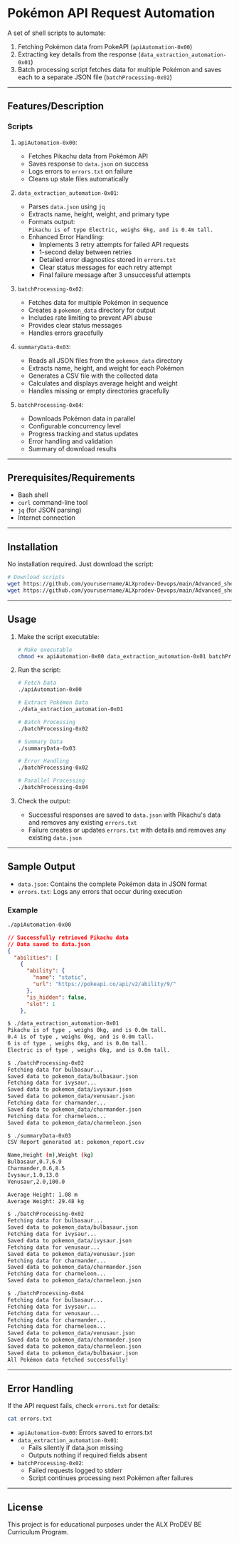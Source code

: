 # Pokémon API Request Automation

A set of shell scripts to automate:

1. Fetching Pokémon data from PokeAPI (`apiAutomation-0x00`)
2. Extracting key details from the response (`data_extraction_automation-0x01`)
3. Batch processing script fetches data for multiple Pokémon and saves each to a separate JSON file (`batchProcessing-0x02`)

---

## Features/Description

### Scripts

1. `apiAutomation-0x00`:
    - Fetches Pikachu data from Pokémon API
    - Saves response to `data.json` on success
    - Logs errors to `errors.txt` on failure
    - Cleans up stale files automatically

2. `data_extraction_automation-0x01`:
    - Parses `data.json` using `jq`
    - Extracts name, height, weight, and primary type
    - Formats output:  
    `Pikachu is of type Electric, weighs 6kg, and is 0.4m tall.`
    - Enhanced Error Handling:
      - Implements 3 retry attempts for failed API requests
      - 1-second delay between retries
      - Detailed error diagnostics stored in `errors.txt`
      - Clear status messages for each retry attempt
      - Final failure message after 3 unsuccessful attempts

3. `batchProcessing-0x02`:
    - Fetches data for multiple Pokémon in sequence
    - Creates a `pokemon_data` directory for output
    - Includes rate limiting to prevent API abuse
    - Provides clear status messages
    - Handles errors gracefully

4. `summaryData-0x03`:
    - Reads all JSON files from the `pokemon_data` directory
    - Extracts name, height, and weight for each Pokémon
    - Generates a CSV file with the collected data
    - Calculates and displays average height and weight
    - Handles missing or empty directories gracefully

5. `batchProcessing-0x04`:
    - Downloads Pokémon data in parallel
    - Configurable concurrency level
    - Progress tracking and status updates
    - Error handling and validation
    - Summary of download results

---

## Prerequisites/Requirements

- Bash shell
- `curl` command-line tool
- `jq` (for JSON parsing)
- Internet connection

---

## Installation

No installation required. Just download the script:

```bash
# Download scripts
wget https://github.com/yourusername/ALXprodev-Devops/main/Advanced_shell/apiAutomation-0x00
wget https://github.com/yourusername/ALXprodev-Devops/main/Advanced_shell/data_extraction_automation-0x01
```

---

## Usage

1. Make the script executable:

    ```bash
    # Make executable
    chmod +x apiAutomation-0x00 data_extraction_automation-0x01 batchProcessing-0x02 summaryData-0x03
    ```

2. Run the script:

    ```bash
    # Fetch Data
    ./apiAutomation-0x00

    # Extract Pokémon Data
    ./data_extraction_automation-0x01

    # Batch Processing
    ./batchProcessing-0x02

    # Summary Data
    ./summaryData-0x03

    # Error Handling
    ./batchProcessing-0x02

    # Parallel Processing
    ./batchProcessing-0x04
    ```

3. Check the output:
    - Successful responses are saved to `data.json` with Pikachu's data and removes any
    existing `errors.txt`
    - Failure creates or updates `errors.txt` with details and removes any existing `data.json`

---

## Sample Output

- `data.json`: Contains the complete Pokémon data in JSON format
- `errors.txt`: Logs any errors that occur during execution

### Example

```bash
./apiAutomation-0x00
```

```json
// Successfully retrieved Pikachu data
// Data saved to data.json
{
  "abilities": [
    {
      "ability": {
        "name": "static",
        "url": "https://pokeapi.co/api/v2/ability/9/"
      },
      "is_hidden": false,
      "slot": 1
    },
```

```bash
$ ./data_extraction_automation-0x01
Pikachu is of type , weighs 0kg, and is 0.0m tall.
0.4 is of type , weighs 0kg, and is 0.0m tall.
6 is of type , weighs 0kg, and is 0.0m tall.
Electric is of type , weighs 0kg, and is 0.0m tall.
```

```bash
$ ./batchProcessing-0x02
Fetching data for bulbasaur...
Saved data to pokemon_data/bulbasaur.json
Fetching data for ivysaur...
Saved data to pokemon_data/ivysaur.json
Saved data to pokemon_data/venusaur.json
Fetching data for charmander...
Saved data to pokemon_data/charmander.json
Fetching data for charmeleon...
Saved data to pokemon_data/charmeleon.json
```

```bash
$ ./summaryData-0x03
CSV Report generated at: pokemon_report.csv

Name,Height (m),Weight (kg)
Bulbasaur,0.7,6.9
Charmander,0.6,8.5
Ivysaur,1.0,13.0
Venusaur,2.0,100.0

Average Height: 1.08 m
Average Weight: 29.48 kg
```

```bash
$ ./batchProcessing-0x02
Fetching data for bulbasaur...
Saved data to pokemon_data/bulbasaur.json
Fetching data for ivysaur...
Saved data to pokemon_data/ivysaur.json
Fetching data for venusaur...
Saved data to pokemon_data/venusaur.json
Fetching data for charmander...
Saved data to pokemon_data/charmander.json
Fetching data for charmeleon...
Saved data to pokemon_data/charmeleon.json
```

```bash
$ ./batchProcessing-0x04
Fetching data for bulbasaur...
Fetching data for ivysaur...
Fetching data for venusaur...
Fetching data for charmander...
Fetching data for charmeleon...
Saved data to pokemon_data/venusaur.json
Saved data to pokemon_data/charmander.json
Saved data to pokemon_data/charmeleon.json
Saved data to pokemon_data/bulbasaur.json
All Pokémon data fetched successfully!
```

---

## Error Handling

If the API request fails, check `errors.txt` for details:

```bash
cat errors.txt
```

- `apiAutomation-0x00`: Errors saved to errors.txt
- `data_extraction_automation-0x01`:
  - Fails silently if data.json missing
  - Outputs nothing if required fields absent
- `batchProcessing-0x02`:
  - Failed requests logged to stderr
  - Script continues processing next Pokémon after failures

---

## License

This project is for educational purposes under the ALX ProDEV BE Curriculum Program.
